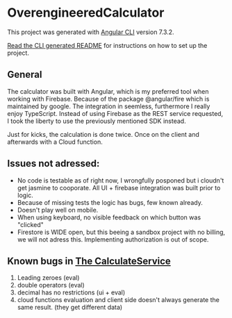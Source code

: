 # OverengineeredCalculator

This project was generated with [Angular CLI](https://github.com/angular/angular-cli) version 7.3.2.

[Read the CLI generated README](README.autogenerated.md) for instructions on how to set up the project.

## General

The calculator was built with Angular, which is my preferred tool when working with Firebase. Because of the package @angular/fire which is maintained by google. The integration in seemless, furthermore I really enjoy TypeScript.
Instead of using Firebase as the REST service requested, I took the liberty to use the previously mentioned SDK instead.

Just for kicks, the calculation is done twice. Once on the client and afterwards with a Cloud function.

## Issues not adressed:
* No code is testable as of right now, I wrongfully posponed but i cloudn't get jasmine to cooporate. All UI + firebase integration was built prior to logic.
* Because of missing tests the logic has bugs, few known already.
* Doesn't play well on mobile.
* When using keyboard, no visible feedback on which button was "clicked"
* Firestore is WIDE open, but this beeing a sandbox project with no billing, we will not adress this. Implementing authorization is out of scope.

## Known bugs in [The CalculateService](src/app/services/calculate.service.ts)
1. Leading zeroes (eval)
2. double operators (eval)
3. decimal has no restrictions (ui + eval)
4. cloud functions evaluation and client side doesn't always generate the same result. (they get different data)
